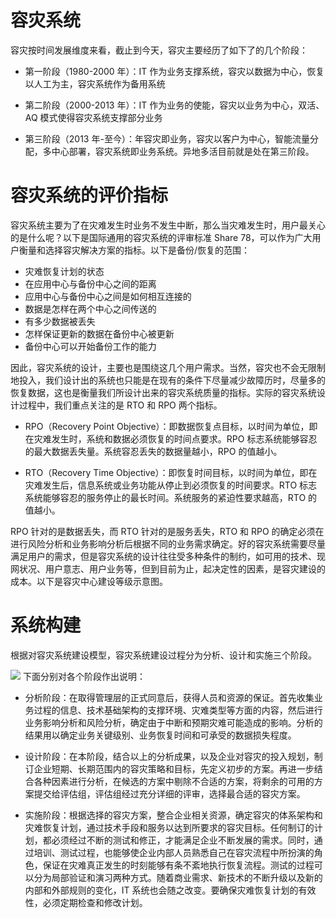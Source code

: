 

# 容灾系统

容灾按时间发展维度来看，截止到今天，容灾主要经历了如下了的几个阶段：

- 第一阶段（1980-2000 年）：IT 作为业务支撑系统，容灾以数据为中心，恢复以人工为主，容灾系统作为备用系统

- 第二阶段（2000-2013 年）：IT 作为业务的使能，容灾以业务为中心，双活、AQ 模式使得容灾系统支撑部分业务

- 第三阶段（2013 年-至今）：年容灾即业务，容灾以客户为中心，智能流量分配，多中心部署，容灾系统即业务系统。异地多活目前就是处在第三阶段。

# 容灾系统的评价指标

容灾系统主要为了在灾难发生时业务不发生中断，那么当灾难发生时，用户最关心的是什么呢？以下是国际通用的容灾系统的评审标准 Share 78，可以作为广大用户衡量和选择容灾解决方案的指标。以下是备份/恢复的范围：

- 灾难恢复计划的状态
- 在应用中心与备份中心之间的距离
- 应用中心与备份中心之间是如何相互连接的
- 数据是怎样在两个中心之间传送的
- 有多少数据被丢失
- 怎样保证更新的数据在备份中心被更新
- 备份中心可以开始备份工作的能力

因此，容灾系统的设计，主要也是围绕这几个用户需求。当然，容灾也不会无限制地投入，我们设计出的系统也只能是在现有的条件下尽量减少故障历时，尽量多的恢复数据，这也是衡量我们所设计出来的容灾系统质量的指标。实际的容灾系统设计过程中，我们重点关注的是 RTO 和 RPO 两个指标。

- RPO（Recovery Point Objective）：即数据恢复点目标，以时间为单位，即在灾难发生时，系统和数据必须恢复的时间点要求。RPO 标志系统能够容忍的最大数据丢失量。系统容忍丢失的数据量越小，RPO 的值越小。

- RTO（Recovery Time Objective）：即恢复时间目标，以时间为单位，即在灾难发生后，信息系统或业务功能从停止到必须恢复的时间要求。RTO 标志系统能够容忍的服务停止的最长时间。系统服务的紧迫性要求越高，RTO 的值越小。

RPO 针对的是数据丢失，而 RTO 针对的是服务丢失，RTO 和 RPO 的确定必须在进行风险分析和业务影响分析后根据不同的业务需求确定。好的容灾系统需要尽量满足用户的需求，但是容灾系统的设计往往受多种条件的制约，如可用的技术、现网状况、用户意志、用户业务等，但到目前为止，起决定性的因素，是容灾建设的成本。以下是容灾中心建设等级示意图。

# 系统构建

根据对容灾系统建设模型，容灾系统建设过程分为分析、设计和实施三个阶段。

![](https://i.postimg.cc/gjTLWhS6/image.png)
下面分别对各个阶段作出说明：

- 分析阶段：在取得管理层的正式同意后，获得人员和资源的保证。首先收集业务过程的信息、技术基础架构的支撑环境、灾难类型等方面的内容，然后进行业务影响分析和风险分析，确定由于中断和预期灾难可能造成的影响。分析的结果用以确定业务关键级别、业务恢复时间和可承受的数据损失程度。

- 设计阶段：在本阶段，结合以上的分析成果，以及企业对容灾的投入规划，制订企业短期、长期范围内的容灾策略和目标，先定义初步的方案。再进一步结合各种因素进行分析，在候选的方案中剔除不合适的方案，将剩余的可用的方案提交给评估组，评估组经过充分详细的评审，选择最合适的容灾方案。

- 实施阶段：根据选择的容灾方案，整合企业相关资源，确定容灾的体系架构和灾难恢复计划，通过技术手段和服务以达到所要求的容灾目标。任何制订的计划，都必须经过不断的测试和修正，才能满足企业不断发展的需求。同时，通过培训、测试过程，也能够使企业内部人员熟悉自己在容灾流程中所扮演的角色，保证在灾难真正发生的时刻能够有条不紊地执行恢复流程。测试的过程可以分为局部验证和演习两种方式。随着商业需求、新技术的不断升级以及新的内部和外部规则的变化，IT 系统也会随之改变。要确保灾难恢复计划的有效性，必须定期检查和修改计划。
